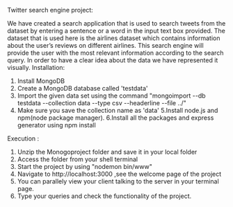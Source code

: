 Twitter search engine project:

We have created a search application that is used to search tweets from the dataset by entering a sentence or a word in the input text box provided. The dataset that is used here is the airlines dataset which contains information about the user’s reviews on different airlines. This search engine will provide the user with the most relevant information according to the search query. In order to have a clear idea about the data we have represented it visually.
Installation:
1. Install MongoDB 
2. Create a MongoDB database called 'testdata'
3. Import the given data set using the command "mongoimport --db testdata --collection data --type csv --headerline --file ../"
4. Make sure you save the collection name as 'data'
5.Install node.js and npm(node package manager).
6.Install all the packages and express generator using npm install 

Execution :

1. Unzip the Monogoproject folder and save it in your local folder
2. Access the folder from your shell terminal
3. Start the project by using "nodemon bin/www"
4. Navigate to http://localhost:3000 ,see the welcome page of the project
5. You can parallely view your client talking to the server in your terminal page.
6. Type your queries and check the functionality of the project.

